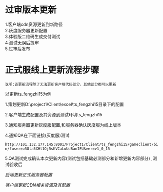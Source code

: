 # 过审版本更新
1.客户端cdn资源更新到新路径   
2.灰度服务器更新配置  
3.体验版二维码生成交付测试  
4.测试无误后提审  
5.过审后发布  
  
# 正式服线上更新流程步骤
`说明:该更新流程除了无法更新客户端代码部分，其他部分都可以更新`  

以更新ts_fengzhi15为例

1.策划更新D:\project1\Client\excel\ts_fengzhi15目录下的配置

2.客户端生成配置及其资源到测试环境ts_fengzhi15

3.通知服务器更新灰度服配置,和服务器确认灰度服为线上版本

4.通知QA在下面链接(灰度服)测试  

`http://101.132.177.145:8001/Project1/Client/ts_fengzhi15/gameclient/bin/?user=o5Ota5XHl1Oj5sKVCaLuUdBanIFU&ver=v1_0_15`  

5.QA测试完成确认本次更新内容(测试包括基础必测部分和新增更新内容部分) ,测试验收后

*后端更新正式服务器配置*  

*客户端更新CDN相关资源及其配置*  